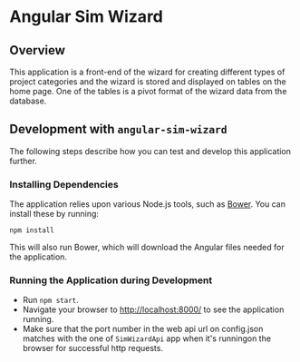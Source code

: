 # Angular Sim Wizard

## Overview

This application is a front-end of the wizard for creating different types of project categories and the wizard is stored and displayed on tables on the home page. One of the tables is a pivot format of the wizard data from the database.

## Development with `angular-sim-wizard`

The following steps describe how you can test and develop this application further.

### Installing Dependencies

The application relies upon various Node.js tools, such as [Bower](https://bower.io/). You can install these by running:

```
npm install
```

This will also run Bower, which will download the Angular files needed for the application.


### Running the Application during Development

- Run `npm start`.
- Navigate your browser to [http://localhost:8000/](http://localhost:8000/) to see the application 
  running.
- Make sure that the port number in the web api url on config.json matches with the one of `SimWizardApi` app when it's runningon the browser for successful http requests.

